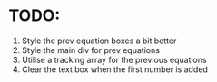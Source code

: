 # TODO: 
 
1. Style the prev equation boxes a bit better
2. Style the main div for prev equations
3. Utilise a tracking array for the previous equations
4. Clear the text box when the first number is added



